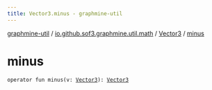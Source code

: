 ```yaml
---
title: Vector3.minus - graphmine-util
---
```


[graphmine-util](../../index.html) / [io.github.sof3.graphmine.util.math](../index.html) / [Vector3](index.html) / [minus](./minus.html)

# minus

`operator fun minus(v: `[`Vector3`](index.html)`): `[`Vector3`](index.html)